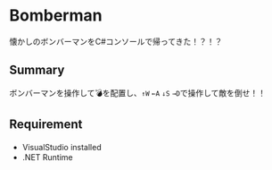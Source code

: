 # Bomberman
懐かしのボンバーマンをC#コンソールで帰ってきた！？！？

## Summary
ボンバーマンを操作して💣を配置し、`↑W` `←A` `↓S` `→D`で操作して敵を倒せ！！

## Requirement
* VisualStudio installed　　
* .NET Runtime
